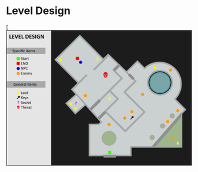 # Level Design

[![Watch the video](https://github.com/incodemon/Tools2_Final_Deliver/blob/master/Unity/Task%203/Level%20Design%20Mockup-01.jpg)
